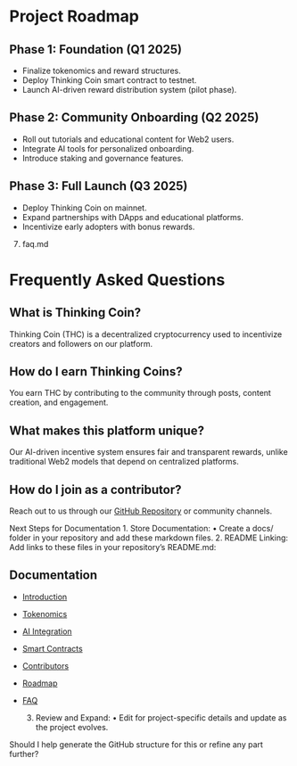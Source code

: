 
# Project Roadmap  

## Phase 1: Foundation (Q1 2025)  
- Finalize tokenomics and reward structures.  
- Deploy Thinking Coin smart contract to testnet.  
- Launch AI-driven reward distribution system (pilot phase).  

## Phase 2: Community Onboarding (Q2 2025)  
- Roll out tutorials and educational content for Web2 users.  
- Integrate AI tools for personalized onboarding.  
- Introduce staking and governance features.  

## Phase 3: Full Launch (Q3 2025)  
- Deploy Thinking Coin on mainnet.  
- Expand partnerships with DApps and educational platforms.  
- Incentivize early adopters with bonus rewards.  

7. faq.md

# Frequently Asked Questions  

## What is Thinking Coin?  
Thinking Coin (THC) is a decentralized cryptocurrency used to incentivize creators and followers on our platform.

## How do I earn Thinking Coins?  
You earn THC by contributing to the community through posts, content creation, and engagement.

## What makes this platform unique?  
Our AI-driven incentive system ensures fair and transparent rewards, unlike traditional Web2 models that depend on centralized platforms.

## How do I join as a contributor?  
Reach out to us through our [GitHub Repository](link-here) or community channels.  

Next Steps for Documentation
	1.	Store Documentation:
	•	Create a docs/ folder in your repository and add these markdown files.
	2.	README Linking:
Add links to these files in your repository’s README.md:

## Documentation  
- [Introduction](https://github.com/fatbrain1/thinkingcoin-DApp/docs/introduction.md)  
- [Tokenomics](https://github.com/fatbrain1/thinkingcoin-DApp/docs/tokenomics.md)  
- [AI Integration](https://github.com/fatbrain1/thinkingcoin-DApp/docs/ai-integration.md)  
- [Smart Contracts](https://github.com/fatbrain1/thinkingcoin-DApp/docs/smart-contracts.md)  
- [Contributors](https://github.com/fatbrain1/thinkingcoin-DApp/docs/contributors.md)  
- [Roadmap](https://github.com/fatbrain1/thinkingcoin-DApp/docs/roadmap.md)  
- [FAQ](https://github.com/fatbrain1/thinkingcoin-DApp/docs/faq.md)  


	3.	Review and Expand:
	•	Edit for project-specific details and update as the project evolves.

Should I help generate the GitHub structure for this or refine any part further?

 
